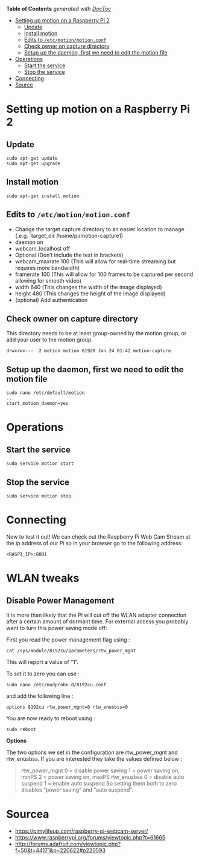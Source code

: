 <!-- START doctoc generated TOC please keep comment here to allow auto update -->
<!-- DON'T EDIT THIS SECTION, INSTEAD RE-RUN doctoc TO UPDATE -->
**Table of Contents**  *generated with [DocToc](https://github.com/thlorenz/doctoc)*

- [Setting up motion on a Raspberry Pi 2](#setting-up-motion-on-a-raspberry-pi-2)
  - [Update](#update)
  - [Install motion](#install-motion)
  - [Edits to `/etc/motion/motion.conf`](#edits-to-etcmotionmotionconf)
  - [Check owner on capture directory](#check-owner-on-capture-directory)
  - [Setup up the daemon, first we need to edit the motion file](#setup-up-the-daemon-first-we-need-to-edit-the-motion-file)
- [Operations](#operations)
  - [Start the service](#start-the-service)
  - [Stop the service](#stop-the-service)
- [Connecting](#connecting)
- [Source](#source)

<!-- END doctoc generated TOC please keep comment here to allow auto update -->

# Setting up motion on a Raspberry Pi 2

## Update
```
sudo apt-get update
sudo apt-get upgrade
```

## Install motion
```
sudo apt-get install motion
```
## Edits to `/etc/motion/motion.conf`

* Change the target capture directory to an easier location to manage (.e.g. `target_dir /home/pi/motion-capture1)
* daemon on
* webcam_localhost off
* Optional (Don’t include the text in brackets)
* webcam_maxrate 100 (This will allow for real-time streaming but requires more bandwidth)
* framerate 100 (This will allow for 100 frames to be captured per second allowing for smooth video)
* width 640 (This changes the width of the image displayed)
* height 480 (This changes the height of the image displayed)
* (optional) Add authentication

## Check owner on capture directory

This directory needs to be at least group-owned by the motion group, or add your user to the motion group.
```
drwxrwx---  2 motion motion 81920 Jan 24 01:42 motion-capture
```

## Setup up the daemon, first we need to edit the motion file
```
sudo nano /etc/default/motion
...
start_motion_daemon=yes
```

# Operations

## Start the service
```
sudo service motion start
```

## Stop the service
```
sudo service motion stop
```

# Connecting

Now to test it out! We can check out the Raspberry Pi Web Cam Stream at the ip address of our Pi so in your browser go to the following address:
```
<RASPI_IP>:8081
```

# WLAN tweaks

## Disable Power Management
It is more than likely that the Pi will cut off the WLAN adapter connection after a certain amount of dormant time. For external access you probably want to turn this power saving mode off:

First you read the power management flag using :

```
cat /sys/module/8192cu/parameters/rtw_power_mgnt
```

This will report a value of “1”.

To set it to zero you can use :
```
sudo nano /etc/modprobe.d/8192cu.conf
```

and add the following line :

```
options 8192cu rtw_power_mgnt=0 rtw_enusbss=0
```

You are now ready to reboot using :

```
sudo reboot
```

**Options**

The two options we set in the configuration are rtw_power_mgnt and rtw_enusbss. If you are interested they take the values defined below :

>rtw_power_mgnt
0 = disable power saving
1 = power saving on, minPS
2 = power saving on, maxPS
rtw_enusbss
0 = disable auto suspend
1 = enable auto suspend
So setting them both to zero disables “power saving” and “auto suspend”.

# Sourcea

* https://pimylifeup.com/raspberry-pi-webcam-server/
* https://www.raspberrypi.org/forums/viewtopic.php?t=61665
* http://forums.adafruit.com/viewtopic.php?f=50&t=44171&p=220622#p220593

